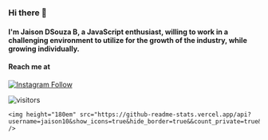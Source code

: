 ### Hi there 👋
#### I'm Jaison DSouza B, a JavaScript enthusiast, willing to work in a challenging environment to utilize for the growth of the industry, while growing individually.

#### Reach me at
[![Instagram Follow](https://img.shields.io/badge/Instagram-E4405F?style=for-the-badge&logo=instagram&logoColor=white)](https://instagram.com/_.jaixon._)

![visitors](https://visitor-badge.glitch.me/badge?page_id=jaison10.visitor-badge)
<!-- ![Issues](https://visitor-badge.glitch.me/badge?page_id=jaison10.visitor-badge.issue.1) -->
```
<img height="180em" src="https://github-readme-stats.vercel.app/api?username=jaison10&show_icons=true&hide_border=true&&count_private=true&include_all_commits=true" />
```
<!-- **jaison10/jaison10** is a ✨ _special_ ✨ repository because its `README.md` (this file) appears on your GitHub profile.

Here are some ideas to get you started:

- 🔭 I’m currently working on ...
- 🌱 I’m currently learning ...
- 👯 I’m looking to collaborate on ...
- 🤔 I’m looking for help with ...
- 💬 Ask me about ...
- 📫 How to reach me: ...
- 😄 Pronouns: ...
- ⚡ Fun fact: ...
 -->
